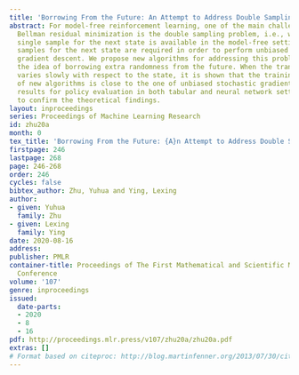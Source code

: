 ```yaml
---
title: 'Borrowing From the Future: An Attempt to Address Double Sampling'
abstract: For model-free reinforcement learning, one of the main challenges of stochastic
  Bellman residual minimization is the double sampling problem, i.e., while only one
  single sample for the next state is available in the model-free setting, two independent
  samples for the next state are required in order to perform unbiased stochastic
  gradient descent. We propose new algorithms for addressing this problem based on
  the idea of borrowing extra randomness from the future. When the transition kernel
  varies slowly with respect to the state, it is shown that the training trajectory
  of new algorithms is close to the one of unbiased stochastic gradient descent. Numerical
  results for policy evaluation in both tabular and neural network settings are provided
  to confirm the theoretical findings.
layout: inproceedings
series: Proceedings of Machine Learning Research
id: zhu20a
month: 0
tex_title: 'Borrowing From the Future: {A}n Attempt to Address Double Sampling'
firstpage: 246
lastpage: 268
page: 246-268
order: 246
cycles: false
bibtex_author: Zhu, Yuhua and Ying, Lexing
author:
- given: Yuhua
  family: Zhu
- given: Lexing
  family: Ying
date: 2020-08-16
address: 
publisher: PMLR
container-title: Proceedings of The First Mathematical and Scientific Machine Learning
  Conference
volume: '107'
genre: inproceedings
issued:
  date-parts:
  - 2020
  - 8
  - 16
pdf: http://proceedings.mlr.press/v107/zhu20a/zhu20a.pdf
extras: []
# Format based on citeproc: http://blog.martinfenner.org/2013/07/30/citeproc-yaml-for-bibliographies/
---
```

